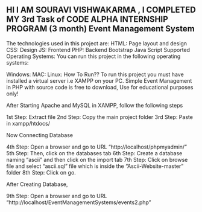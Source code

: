 ## HI I AM SOURAVI VISHWAKARMA , I COMPLETED MY 3rd Task of CODE ALPHA INTERNSHIP PROGRAM (3 month) Event Management System

The technologies used in this project are:
HTML: Page layout and design
CSS: Design
JS: Frontend
PHP: Backend
Bootstrap
Java Script
Supported Operating Systems:
You can run this project in the following operating systems:

Windows:
MAC:
Linux:
How To Run??
To run this project you must have installed a virtual server i.e XAMPP on your PC. Simple Event Management in PHP with source code is free to download, Use for educational purposes only!

After Starting Apache and MySQL in XAMPP, follow the following steps

1st Step: Extract file
2nd Step: Copy the main project folder
3rd Step: Paste in xampp/htdocs/

Now Connecting Database

4th Step: Open a browser and go to URL “http://localhost/phpmyadmin/”
5th Step: Then, click on the databases tab
6th Step: Create a database naming “ascii” and then click on the import tab
7th Step: Click on browse file and select “ascii.sql” file which is inside the “Ascii-Website-master” folder
8th Step: Click on go.

After Creating Database,

9th Step: Open a browser and go to URL “http://localhost/EventManagementSystems/events2.php”
